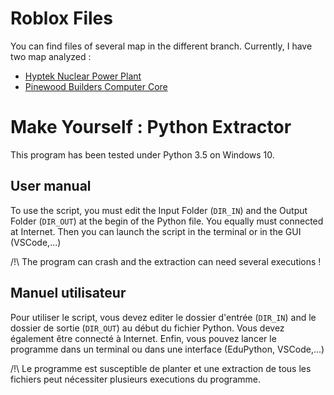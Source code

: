 # Roblox Files

You can find files of several map in the different branch. Currently, I have two map analyzed : 
* [Hyptek Nuclear Power Plant](https://github.com/Hyperion60/Roblox-Extractor/tree/Hyptek)
* [Pinewood Builders Computer Core](https://github.com/Hyperion60/Roblox-Extractor/tree/Pinewood)

# Make Yourself : Python Extractor

This program has been tested under Python 3.5 on Windows 10.

## User manual

To use the script, you must edit the Input Folder (`DIR_IN`) and the Output Folder (`DIR_OUT`) at the begin of the Python file.
You equally must connected at Internet.
Then you can launch the script in the terminal or in the GUI (VSCode,...)

/!\ The program can crash and the extraction can need several executions !

## Manuel utilisateur

Pour utiliser le script, vous devez editer le dossier d'entrée (`DIR_IN`) and le dossier de sortie (`DIR_OUT`) au début du fichier Python.
Vous devez également être connecté à Internet.
Enfin, vous pouvez lancer le programme dans un terminal ou dans une interface (EduPython, VSCode,...)

/!\ Le programme est susceptible de planter et une extraction de tous les fichiers peut nécessiter plusieurs executions du programme.

